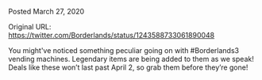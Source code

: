 Posted March 27, 2020

Original URL: https://twitter.com/Borderlands/status/1243588733061890048

You might've noticed something peculiar going on with #Borderlands3 vending machines. Legendary items are being added to them as we speak! Deals like these won’t last past April 2, so grab them before they’re gone!

